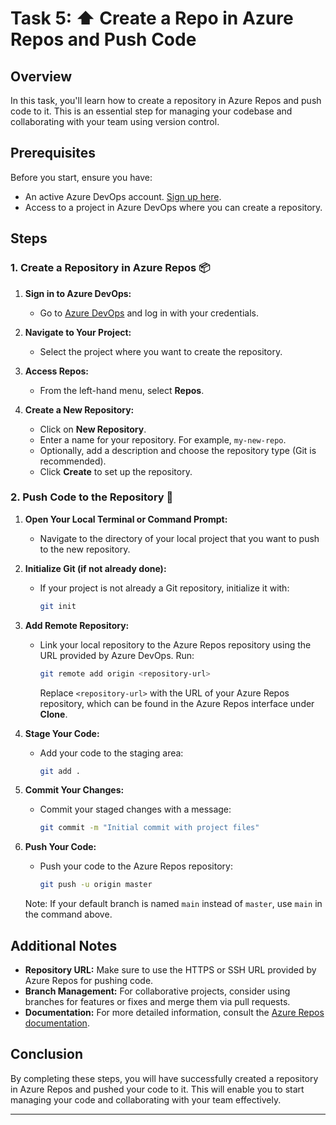 # Task 5: ⬆️ Create a Repo in Azure Repos and Push Code

## Overview

In this task, you'll learn how to create a repository in Azure Repos and push code to it. This is an essential step for managing your codebase and collaborating with your team using version control.

## Prerequisites

Before you start, ensure you have:
- An active Azure DevOps account. [Sign up here](https://azure.microsoft.com/en-us/services/devops/).
- Access to a project in Azure DevOps where you can create a repository.

## Steps

### 1. Create a Repository in Azure Repos 📦

1. **Sign in to Azure DevOps:**
   - Go to [Azure DevOps](https://dev.azure.com/) and log in with your credentials.

2. **Navigate to Your Project:**
   - Select the project where you want to create the repository.

3. **Access Repos:**
   - From the left-hand menu, select **Repos**.

4. **Create a New Repository:**
   - Click on **New Repository**.
   - Enter a name for your repository. For example, `my-new-repo`.
   - Optionally, add a description and choose the repository type (Git is recommended).
   - Click **Create** to set up the repository.

### 2. Push Code to the Repository 🚀

1. **Open Your Local Terminal or Command Prompt:**
   - Navigate to the directory of your local project that you want to push to the new repository.

2. **Initialize Git (if not already done):**
   - If your project is not already a Git repository, initialize it with:
     ```sh
     git init
     ```

3. **Add Remote Repository:**
   - Link your local repository to the Azure Repos repository using the URL provided by Azure DevOps. Run:
     ```sh
     git remote add origin <repository-url>
     ```
     Replace `<repository-url>` with the URL of your Azure Repos repository, which can be found in the Azure Repos interface under **Clone**.

4. **Stage Your Code:**
   - Add your code to the staging area:
     ```sh
     git add .
     ```

5. **Commit Your Changes:**
   - Commit your staged changes with a message:
     ```sh
     git commit -m "Initial commit with project files"
     ```

6. **Push Your Code:**
   - Push your code to the Azure Repos repository:
     ```sh
     git push -u origin master
     ```

   Note: If your default branch is named `main` instead of `master`, use `main` in the command above.

## Additional Notes

- **Repository URL:** Make sure to use the HTTPS or SSH URL provided by Azure Repos for pushing code.
- **Branch Management:** For collaborative projects, consider using branches for features or fixes and merge them via pull requests.
- **Documentation:** For more detailed information, consult the [Azure Repos documentation](https://docs.microsoft.com/en-us/azure/devops/repos/?view=o365-worldwide).

## Conclusion

By completing these steps, you will have successfully created a repository in Azure Repos and pushed your code to it. This will enable you to start managing your code and collaborating with your team effectively.

---